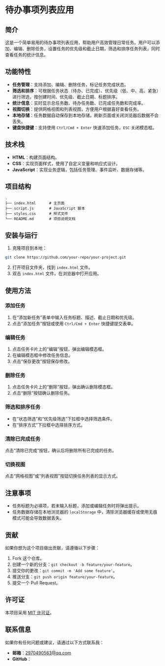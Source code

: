 # 待办事项列表应用

## 简介
这是一个简单易用的待办事项列表应用，帮助用户高效管理日常任务。用户可以添加、编辑、删除任务，设置任务的优先级和截止日期，筛选和排序任务列表，同时查看任务的统计信息。

## 功能特性
- **任务管理**：支持添加、编辑、删除任务，标记任务完成状态。
- **筛选和排序**：可根据任务状态（待办、已完成）、优先级（低、中、高、紧急）进行筛选，按创建时间、优先级、截止日期、标题排序。
- **统计信息**：实时显示总任务数、待办任务数、已完成任务数和完成率。
- **视图切换**：提供网格视图和列表视图，方便用户根据喜好查看任务。
- **本地存储**：任务数据自动保存到本地存储，刷新页面或关闭浏览器后数据不会丢失。
- **键盘快捷键**：支持使用 `Ctrl/Cmd + Enter` 快速添加任务，`ESC` 关闭模态框。

## 技术栈
- **HTML**：构建页面结构。
- **CSS**：实现页面样式，使用了自定义变量和响应式设计。
- **JavaScript**：实现业务逻辑，包括任务管理、事件监听、数据存储等。

## 项目结构
```
.
├── index.html      # 主页面
├── script.js       # JavaScript 脚本
├── styles.css      # 样式文件
└── README.md       # 项目说明文档
```

## 安装与运行
1. 克隆项目到本地：
```bash
git clone https://github.com/your-repo/your-project.git
```
2. 打开项目文件夹，找到 `index.html` 文件。
3. 双击 `index.html` 文件，在浏览器中打开应用。

## 使用方法
### 添加任务
1. 在“添加新任务”表单中输入任务标题、描述、截止日期和优先级。
2. 点击“添加任务”按钮或使用 `Ctrl/Cmd + Enter` 快捷键提交表单。

### 编辑任务
1. 点击任务卡片上的“编辑”按钮，弹出编辑模态框。
2. 在编辑模态框中修改任务信息。
3. 点击“保存更改”按钮保存修改。

### 删除任务
1. 点击任务卡片上的“删除”按钮，弹出确认删除模态框。
2. 点击“删除”按钮确认删除任务。

### 筛选和排序任务
- 在“状态筛选”和“优先级筛选”下拉框中选择筛选条件。
- 在“排序方式”下拉框中选择排序方式。

### 清除已完成任务
点击“清除已完成”按钮，确认后将删除所有已完成的任务。

### 切换视图
点击“网格视图”或“列表视图”按钮切换任务列表的显示方式。

## 注意事项
- 任务标题为必填项，若未输入标题，添加或编辑任务时将弹出提示。
- 任务数据存储在本地浏览器的 `localStorage` 中，清除浏览器缓存或使用无痕模式可能会导致数据丢失。

## 贡献
如果你想为这个项目做出贡献，请遵循以下步骤：
1. Fork 这个仓库。
2. 创建一个新的分支：`git checkout -b feature/your-feature`。
3. 提交你的更改：`git commit -m 'Add some feature'`。
4. 推送分支：`git push origin feature/your-feature`。
5. 提交一个 Pull Request。

## 许可证
本项目采用 [MIT 许可证](https://opensource.org/licenses/MIT)。

## 联系信息
如果你有任何问题或建议，请通过以下方式联系我：
- **邮箱**：2970490563@qq.com
- **GitHub**：
